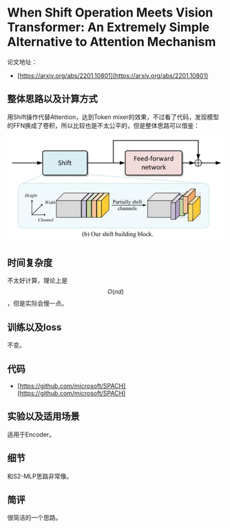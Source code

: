 # When Shift Operation Meets Vision Transformer: An Extremely Simple Alternative to Attention Mechanism

论文地址：

- [https://arxiv.org/abs/2201.10801](https://arxiv.org/abs/2201.10801)



## 整体思路以及计算方式

用Shift操作代替Attention，达到Token mixer的效果，不过看了代码，发现模型的FFN换成了卷积，所以比较也是不太公平的，但是整体思路可以借鉴：

![](../.Photo/FFN/3.jpg)



## 时间复杂度

不太好计算，理论上是$$O(nd)$$，但是实际会慢一点。



## 训练以及loss

不变。



## 代码

- [https://github.com/microsoft/SPACH](https://github.com/microsoft/SPACH)



## 实验以及适用场景

适用于Encoder。



## 细节

和S2-MLP思路非常像。



## 简评

很简洁的一个思路。